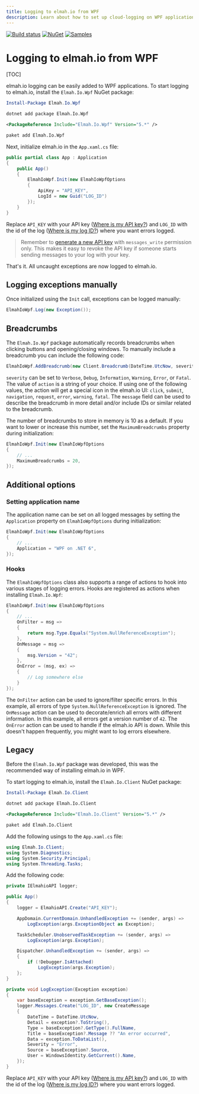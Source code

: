 ```yaml
---
title: Logging to elmah.io from WPF
description: Learn about how to set up cloud-logging on WPF applications using elmah.io. Catch and log all errors happening on installations of your client.
---
```


[![Build status](https://github.com/elmahio/Elmah.Io.Wpf/workflows/build/badge.svg)](https://github.com/elmahio/Elmah.Io.Wpf/actions?query=workflow%3Abuild)
[![NuGet](https://img.shields.io/nuget/v/Elmah.Io.Wpf.svg)](https://www.nuget.org/packages/Elmah.Io.Wpf)
[![Samples](https://img.shields.io/badge/samples-2-brightgreen.svg)](https://github.com/elmahio/Elmah.Io.Wpf/tree/main/samples)

# Logging to elmah.io from WPF

[TOC]

elmah.io logging can be easily added to WPF applications. To start logging to elmah.io, install the `Elmah.Io.Wpf` NuGet package:

```powershell fct_label="Package Manager"
Install-Package Elmah.Io.Wpf
```
```cmd fct_label=".NET CLI"
dotnet add package Elmah.Io.Wpf
```
```xml fct_label="PackageReference"
<PackageReference Include="Elmah.Io.Wpf" Version="5.*" />
```
```xml fct_label="Paket CLI"
paket add Elmah.Io.Wpf
```

Next, initialize elmah.io in the `App.xaml.cs` file:

```csharp
public partial class App : Application
{
    public App()
    {
        ElmahIoWpf.Init(new ElmahIoWpfOptions
        {
            ApiKey = "API_KEY",
            LogId = new Guid("LOG_ID")
        });
    }
}
```

Replace `API_KEY` with your API key ([Where is my API key?](where-is-my-api-key.md)) and `LOG_ID` with the id of the log ([Where is my log ID?](where-is-my-log-id.md)) where you want errors logged.

> Remember to [generate a new API key](how-to-configure-api-key-permissions.md) with `messages_write` permission only. This makes it easy to revoke the API key if someone starts sending messages to your log with your key.

That's it. All uncaught exceptions are now logged to elmah.io.

## Logging exceptions manually

Once initialized using the `Init` call, exceptions can be logged manually:

```csharp
ElmahIoWpf.Log(new Exception());
```

## Breadcrumbs

The `Elmah.Io.Wpf` package automatically records breadcrumbs when clicking buttons and opening/closing windows. To manually include a breadcrumb you can include the following code:

```csharp
ElmahIoWpf.AddBreadcrumb(new Client.Breadcrumb(DateTime.UtcNow, severity:"Information", action:"Save", message:"Record save"));
```

`severity` can be set to `Verbose`, `Debug`, `Information`, `Warning`, `Error`, or `Fatal`. The value of `action` is a string of your choice. If using one of the following values, the action will get a special icon in the elmah.io UI: `click`, `submit`, `navigation`, `request`, `error`, `warning`, `fatal`. The `message` field can be used to describe the breadcrumb in more detail and/or include IDs or similar related to the breadcrumb.

The number of breadcrumbs to store in memory is 10 as a default. If you want to lower or increase this number, set the `MaximumBreadcrumbs` property during initialization:

```csharp
ElmahIoWpf.Init(new ElmahIoWpfOptions
{
    // ...
    MaximumBreadcrumbs = 20,
});
```

## Additional options

### Setting application name

The application name can be set on all logged messages by setting the `Application` property on `ElmahIoWpfOptions` during initialization:

```csharp
ElmahIoWpf.Init(new ElmahIoWpfOptions
{
    // ...
    Application = "WPF on .NET 6",    
});
```

### Hooks

The `ElmahIoWpfOptions` class also supports a range of actions to hook into various stages of logging errors. Hooks are registered as actions when installing `Elmah.Io.Wpf`:

```csharp
ElmahIoWpf.Init(new ElmahIoWpfOptions
{
    // ...
    OnFilter = msg =>
    {
        return msg.Type.Equals("System.NullReferenceException");
    },
    OnMessage = msg =>
    {
        msg.Version = "42";
    },
    OnError = (msg, ex) =>
    {
        // Log somewhere else
    }
});
```

The `OnFilter` action can be used to ignore/filter specific errors. In this example, all errors of type `System.NullReferenceException` is ignored. The `OnMessage` action can be used to decorate/enrich all errors with different information. In this example, all errors get a version number of `42`. The `OnError` action can be used to handle if the elmah.io API is down. While this doesn't happen frequently, you might want to log errors elsewhere.

## Legacy

Before the `Elmah.Io.Wpf` package was developed, this was the recommended way of installing elmah.io in WPF.

To start logging to elmah.io, install the `Elmah.Io.Client` NuGet package:

```powershell fct_label="Package Manager"
Install-Package Elmah.Io.Client
```
```cmd fct_label=".NET CLI"
dotnet add package Elmah.Io.Client
```
```xml fct_label="PackageReference"
<PackageReference Include="Elmah.Io.Client" Version="5.*" />
```
```xml fct_label="Paket CLI"
paket add Elmah.Io.Client
```

Add the following usings to the `App.xaml.cs` file:

```csharp
using Elmah.Io.Client;
using System.Diagnostics;
using System.Security.Principal;
using System.Threading.Tasks;
```

Add the following code:

```csharp
private IElmahioAPI logger;

public App()
{
    logger = ElmahioAPI.Create("API_KEY");

    AppDomain.CurrentDomain.UnhandledException += (sender, args) =>
        LogException(args.ExceptionObject as Exception);

    TaskScheduler.UnobservedTaskException += (sender, args) =>
        LogException(args.Exception);

    Dispatcher.UnhandledException += (sender, args) =>
    {
        if (!Debugger.IsAttached)
            LogException(args.Exception);
    };
}

private void LogException(Exception exception)
{
    var baseException = exception.GetBaseException();
    logger.Messages.Create("LOG_ID", new CreateMessage
    {
        DateTime = DateTime.UtcNow,
        Detail = exception?.ToString(),
        Type = baseException?.GetType().FullName,
        Title = baseException?.Message ?? "An error occurred",
        Data = exception.ToDataList(),
        Severity = "Error",
        Source = baseException?.Source,
        User = WindowsIdentity.GetCurrent().Name,
    });
}
```

Replace `API_KEY` with your API key ([Where is my API key?](where-is-my-api-key.md)) and `LOG_ID` with the id of the log ([Where is my log ID?](where-is-my-log-id.md)) where you want errors logged.